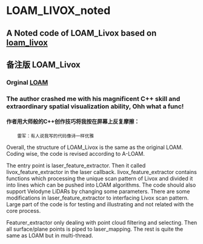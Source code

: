 # LOAM_LIVOX_noted

## A Noted code of LOAM_Livox based on [loam_livox](https://github.com/hku-mars/loam_livox) 

## 备注版 LOAM_Livox

### Orginal [LOAM](https://github.com/cuitaixiang/LOAM_NOTED)

### The author crashed me with his magnificent C++ skill and extraordinary spatial visualization ability, Ohh what a func!

#### 作者用大师般的C++创作技巧将我按在屏幕上反复摩擦：

        雷军：有人说我写的代码像诗一样优雅


Overall, the structure of LOAM_Livox is the same as the original LOAM. Coding wise, the code is revised according to A-LOAM.

The entry point is laser_feature_extractor. Then it called livox_feature_extractor in the laser callback. livox_feature_extractor contains functions which processing the unique scan pattern of Livox and divided it into lines which can be pushed into LOAM algorithms. The code should also support Velodyne LiDARs by changing some parameters. There are some modifications in laser_feature_extractor to interfacing Livox scan pattern. Large part of the code is for testing and illustrating and not related with the core process.

Featurer_extractor only dealing with point cloud filtering and selecting. Then all surface/plane points is piped to laser_mapping. The rest is quite the same as LOAM but in multi-thread.